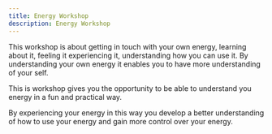 ```yaml
---
title: Energy Workshop
description: Energy Workshop
---
```


This workshop is about getting in touch with your own energy, learning about it, feeling it experiencing it, 
understanding how you can use it. By understanding your own energy it enables you to have more understanding of your self.

This is workshop gives you the opportunity to be able to understand you energy in a fun and
practical way.

By experiencing your energy in this way you develop a better understanding of how to use your
energy and gain more control over your energy.
